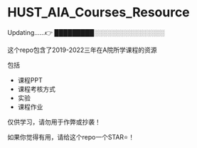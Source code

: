 # HUST_AIA_Courses_Resource

Updating……👉
█████████░░░░░░░░░░░░░░░░

这个repo包含了2019-2022三年在A院所学课程的资源

包括

* 课程PPT
* 课程考核方式
* 实验
* 课程作业

仅供学习，请勿用于作弊或抄袭！

如果你觉得有用，请给这个repo一个STAR⭐！
